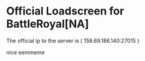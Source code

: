# Official Loadscreen for BattleRoyal[NA]
The official ip to the server is ( 158.69.186.140:27015 )



nice eemmeme
